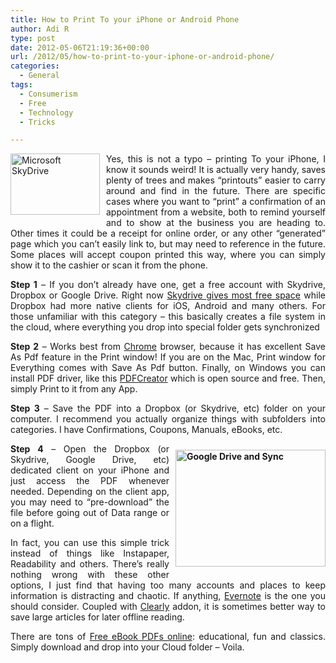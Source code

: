 ```yaml
---
title: How to Print To your iPhone or Android Phone
author: Adi R
type: post
date: 2012-05-06T21:19:36+00:00
url: /2012/05/how-to-print-to-your-iphone-or-android-phone/
categories:
  - General
tags:
  - Consumerism
  - Free
  - Technology
  - Tricks

---
```

<p align="justify">
  <a class="thickbox" href="http://skydrive.live.com" target="_blank"><img style="background-image: none; border-bottom: 0px; border-left: 0px; margin: 0px 10px 10px 0px; padding-left: 0px; padding-right: 0px; display: inline; float: left; border-top: 0px; border-right: 0px; padding-top: 0px" title="Microsoft SkyDrive" border="0" alt="Microsoft SkyDrive" align="left" src="https://i1.wp.com/www.adir1.com/uploads/2012/05/Microsoft-SkyDrive.png?resize=143%2C98" width="143" height="98" data-recalc-dims="1" /></a>Yes, this is not a typo – printing To your iPhone, I know it sounds weird! It is actually very handy, saves plenty of trees and makes “printouts” easier to carry around and find in the future. There are specific cases where you want to “print” a confirmation of an appointment from a website, both to remind yourself and to show at the business you are heading to. Other times it could be a receipt for online order, or any other “generated” page which you can’t easily link to, but may need to reference in the future. Some places will accept coupon printed this way, where you can simply show it to the cashier or scan it from the phone.
</p>

<p align="justify">
  <strong>Step 1</strong> – If you don’t already have one, get a free account with Skydrive, Dropbox or Google Drive. Right now <a href="http://windows.microsoft.com/en-us/skydrive/compare" target="_blank">Skydrive gives most free space</a> while Dropbox had more native clients for iOS, Android and many others. For those unfamiliar with this category – this basically creates a file system in the cloud, where everything you drop into special folder gets synchronized
</p>

<p align="justify">
  <strong>Step 2</strong> – Works best from <a href="https://www.google.com/chrome" target="_blank">Chrome</a> browser, because it has excellent Save As Pdf feature in the Print window! If you are on the Mac, Print window for Everything comes with Save As Pdf button. Finally, on Windows you can install PDF driver, like this <a href="http://sourceforge.net/projects/pdfcreator/" target="_blank">PDFCreator</a> which is open source and free. Then, simply Print to it from any App.
</p>

<p align="justify">
  <strong>Step 3</strong> – Save the PDF into a Dropbox (or Skydrive, etc) folder on your computer. I recommend you actually organize things with subfolders into categories. I have Confirmations, Coupons, Manuals, eBooks, etc.
</p>

<p align="justify">
  <strong><a href="https://drive.google.com/" target="_blank"><img style="background-image: none; border-bottom: 0px; border-left: 0px; margin: 10px 0px 10px 10px; padding-left: 0px; padding-right: 0px; display: inline; float: right; border-top: 0px; border-right: 0px; padding-top: 0px" title="Google Drive and Sync" border="0" alt="Google Drive and Sync" align="right" src="https://i0.wp.com/www.adir1.com/uploads/2012/05/Google-Drive-and-Sync.png?resize=240%2C187" width="240" height="187" data-recalc-dims="1" /></a>Step 4</strong> – Open the Dropbox (or Skydrive, Google Drive, etc) dedicated client on your iPhone and just access the PDF whenever needed. Depending on the client app, you may need to “pre-download” the file before going out of Data range or on a flight.
</p>

<p align="justify">
  In fact, you can use this simple trick instead of things like Instapaper, Readability and others. There’s really nothing wrong with these other options, I just find that having too many accounts and places to keep information is distracting and chaotic. If anything, <a href="http://evernote.com/" target="_blank">Evernote</a> is the one you should consider. Coupled with <a href="http://evernote.com/clearly/" target="_blank">Clearly</a> addon, it is sometimes better way to save large articles for later offline reading.
</p>

<p align="justify">
  There are tons of <a href="http://www.makeuseof.com/tag/the-best-6-sites-to-get-free-ebooks/" target="_blank">Free eBook PDFs online</a>: educational, fun and classics. Simply download and drop into your Cloud folder – Voila.
</p>
